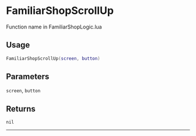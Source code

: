 # FamiliarShopScrollUp
Function name in FamiliarShopLogic.lua
## Usage
```lua
FamiliarShopScrollUp(screen, button)
```
## Parameters
`screen`, `button`
## Returns
`nil`

---